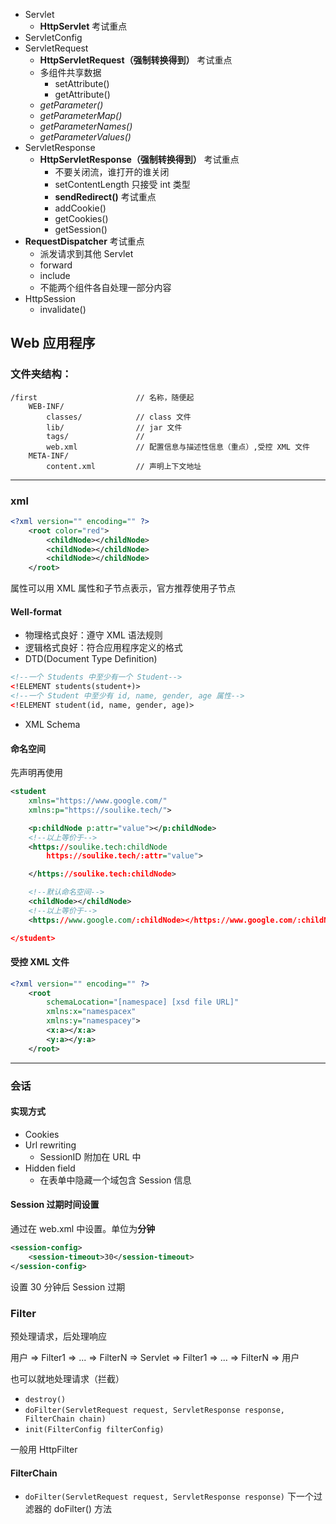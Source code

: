 * Servlet
    * **HttpServlet** 考试重点
* ServletConfig
* ServletRequest
    * **HttpServletRequest（强制转换得到）** 考试重点
    * 多组件共享数据
        * setAttribute()
        * getAttribute()
    * *getParameter()*
    * *getParameterMap()*
    * *getParameterNames()*
    * *getParameterValues()*
* ServletResponse
    * **HttpServletResponse（强制转换得到）** 考试重点
        * 不要关闭流，谁打开的谁关闭
        * setContentLength 只接受 int 类型
        * **sendRedirect()** 考试重点
        * addCookie()
        * getCookies()
        * getSession()
* **RequestDispatcher** 考试重点
    * 派发请求到其他 Servlet
    * forward
    * include
    * 不能两个组件各自处理一部分内容
* HttpSession
    * invalidate()

## Web 应用程序

### 文件夹结构：

```
/first                      // 名称，随便起
    WEB-INF/
        classes/            // class 文件
        lib/                // jar 文件
        tags/               //
        web.xml             // 配置信息与描述性信息（重点）,受控 XML 文件
    META-INF/
        content.xml         // 声明上下文地址
```
---
### xml
```xml
<?xml version="" encoding="" ?>
    <root color="red">
        <childNode></childNode>
        <childNode></childNode>
        <childNode></childNode>
    </root>
```
属性可以用 XML 属性和子节点表示，官方推荐使用子节点

#### Well-format
* 物理格式良好：遵守 XML 语法规则
* 逻辑格式良好：符合应用程序定义的格式
* DTD(Document Type Definition)
```xml
<!--一个 Students 中至少有一个 Student-->
<!ELEMENT students(student+)>
<!--一个 Student 中至少有 id, name, gender, age 属性-->
<!ELEMENT student(id, name, gender, age)>
```
* XML Schema

#### 命名空间
先声明再使用
```xml
<student 
    xmlns="https://www.google.com/"
    xmlns:p="https://soulike.tech/">

    <p:childNode p:attr="value"></p:childNode>
    <!--以上等价于-->
    <https://soulike.tech:childNode
        https://soulike.tech/:attr="value">

    </https://soulike.tech:childNode>

    <!--默认命名空间-->
    <childNode></childNode>
    <!--以上等价于-->
    <https://www.google.com/:childNode></https://www.google.com/:childNode>

</student>
```

#### 受控 XML 文件
```xml
<?xml version="" encoding="" ?>
    <root 
        schemaLocation="[namespace] [xsd file URL]"
        xmlns:x="namespacex"
        xmlns:y="namespacey">
        <x:a></x:a>
        <y:a></y:a>
    </root>
```

---
### 会话
#### 实现方式
- Cookies
- Url rewriting
    - SessionID 附加在 URL 中
- Hidden field
    - 在表单中隐藏一个域包含 Session 信息
#### Session 过期时间设置
通过在 web.xml 中设置。单位为**分钟**
```xml
<session-config>
    <session-timeout>30</session-timeout>
</session-config>
```
设置 30 分钟后 Session 过期

### Filter
预处理请求，后处理响应

用户 => Filter1 => ... => FilterN => Servlet => Filter1 => ... => FilterN => 用户

也可以就地处理请求（拦截）

- `destroy()`
- `doFilter(ServletRequest request, ServletResponse response, FilterChain chain)`
- `init(FilterConfig filterConfig)`

一般用 HttpFilter

#### FilterChain
- `doFilter(ServletRequest request, ServletResponse response)` 下一个过滤器的 doFilter() 方法
